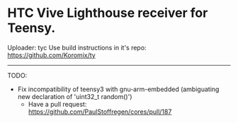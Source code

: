 

# HTC Vive Lighthouse receiver for Teensy.

Uploader: tyc
Use build instructions in it's repo:
https://github.com/Koromix/ty

-------------------------------------------
TODO:
 * Fix incompatibility of teensy3 with gnu-arm-embedded (ambiguating new declaration of 'uint32_t random()')
   * Have a pull request: https://github.com/PaulStoffregen/cores/pull/187


